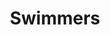 ---
title: Swimmers 
image: "assets/img/portfolio/outdoors_2021.jpg"

caption:
  title: 
  thumbnail: "assets/img/portfolio/outdoors_2021.jpg"
---